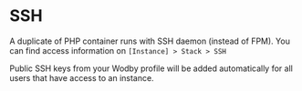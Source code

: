 # SSH

A duplicate of PHP container runs with SSH daemon (instead of FPM). You can find access information on `[Instance] > Stack > SSH`

Public SSH keys from your Wodby profile will be added automatically for all users that have access to an instance. 

